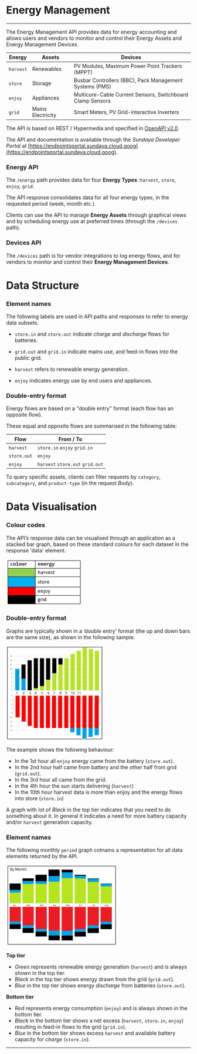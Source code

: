 # Energy Management
---

The Energy Management API provides data for energy accounting and allows users and vendors to monitor and control their Energy Assets and Energy Management Devices. 

Energy | Assets | Devices
--- | --- | ---
`harvest` | Renewables | PV Modules, Maximum Power Point Trackers (MPPT)
`store` | Storage | Busbar Controllers (BBC), Pack Management Systems (PMS)
`enjoy` | Appliances | Multicore-Cable Current Sensors, Switchboard Clamp Sensors
`grid` | Mains Electricity | Smart Meters, PV Grid-interactive Inverters

The API is based on REST / Hypermedia and specified in [OpenAPI v2.0](https://github.com/OAI/OpenAPI-Specification/blob/master/versions/2.0.md). 

The API and documentation is available through the *Sundaya Developer Portal* at [https://endpointsportal.sundaya.cloud.goog](https://endpointsportal.sundaya.cloud.goog). 

### Energy API
The `/energy` path provides data for four **Energy Types** :`harvest`, `store`, `enjoy`, `grid`. 

The API response consolidates data for all four energy types, in the requested period (week, month etc.).

Clients can use the API to manage **Energy Assets** through graphical views and by scheduling energy use at preferred times (through the `/devices` path).

### Devices API

The `/devices` path is for vendor integrations to log energy flows, and for vendors to monitor and control their **Energy Management Devices**.


# Data Structure

### Element names

The following labels are used in API paths and responses to refer to energy data subsets. 

- `store.in` and `store.out` indicate *charge* and *discharge* flows for batteries.

- `grid.out` and `grid.in` indicate mains use, and feed-in flows into the public grid.

- `harvest` refers to renewable energy generation. 

- `enjoy` indicates energy use by end users and appliances. 

### Double-entry format 

Energy flows are based on a "double entry" format (each flow has an opposite flow). 

These equal and opposite flows are summarised in the following table: 

Flow | From / To   
--- |---
`harvest` |`store.in` `enjoy` `grid.in`
`store.out` | `enjoy`
`enjoy`  |  `harvest` `store.out` `grid.out`
    
To query specific assets, clients can filter requests by `category`, `subcategory`, and `product-type` (in the request *Body*).

# Data Visualisation

### Colour codes

The API’s response data can be visualised through an application as a stacked bar graph, based on these standard colours for each dataset in the response 'data' element.

![Colour codes & energy sources](../images/energy.colour-codes.png)
 
### Double-entry format

Graphs are typically shown in a ‘double entry’ format (the up and down bars are the same size), as shown in the following sample. 

![Stacked bar graph format](../images/graph.stacked-bar-example.png)

The example shows the following behaviour:
- In the 1st hour all `enjoy` energy came from the battery (`store.out`). 
- In the 2nd hour half came from battery and the other half from grid (`grid.out`). 
- In the 3rd hour all came from the grid.
- In the 4th hour the sun starts delivering (`harvest`)
- In the 10th hour harvest data is more than enjoy and the energy flows into store (`store.in`)

A graph with lot of _Black_ in the top tier indicates that you need to do something about it. In general it indicates a need for more battery capacity and/or `harvest` generation capacity. 

### Element names

The following monthly `period` graph cotnains a representation for all data elements returned by the API.

![Monthly usage example](../images/graph.monthly-usage.png)

**Top tier**

- _Green_ represents renewable energy generation (`harvest`) and is always shown in the top tier.
- _Black_ in the top tier shows energy drawn from the grid (`grid.out`).
- _Blue_ in the top tier shows energy *discharge* from batteries (`store.out`).

**Bottom tier**

- _Red_ represents energy consumption (`enjoy`) and is always shown in the bottom tier.
- _Black_ in the bottom tier shows a net excess (`harvest`, `store.in`, `enjoy`) resulting in feed-in flows to the grid (`grid.in`). 
- _Blue_ in the bottom tier shows excess `harvest` and available battery capacity for *charge* (`store.in`).

---